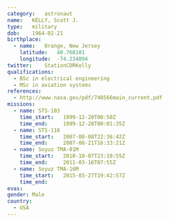 ```yaml
---
category:	astronaut
name:	KELLY, Scott J.
type:	military
dob:	1964-02-21
birthplace:
  - name:	Orange, New Jersey
    latitude:	40.768101
    longitude:	-74.234894
twitter:	StationCDRKelly
qualifications:
  - BSc in electrical engineering
  - MSc in aviation systems
references:
  - http://www.nasa.gov/pdf/740566main_current.pdf
missions:
  - name: STS-103
    time_start:   1999-12-20T00:50Z
    time_end:     1999-12-28T00:01:35Z
  - name: STS-118
    time_start:   2007-08-08T22:36:42Z
    time_end:     2007-08-21T16:33:21Z
  - name: Soyuz TMA-01M
    time_start:   2010-10-07T23:10:55Z
    time_end:     2011-03-16T07:55Z
  - name: Soyuz TMA-16M
    time_start:   2015-03-27T19:42:57Z
    time_end:     
evas:
gender:	Male
country:
  - USA
---
```

